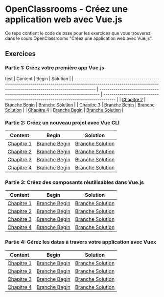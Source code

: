 # OpenClassrooms - Créez une application web avec Vue.js

Ce repo contient le code de base pour les exercices que vous trouverez dans le cours OpenClassrooms "Créez une application web avec Vue.js".

## Exercices

### Partie 1: Créez votre première app Vue.js
test
| Content                                                                                                                                                                 | Begin                                                                          | Solution                                                                             |
| ----------------------------------------------------------------------------------------------------------------------------------------------------------------------- | ------------------------------------------------------------------------------ | ------------------------------------------------------------------------------------ |
| [Chapitre 2](https://openclassrooms.com/fr/courses/6390311-creez-une-application-web-avec-vue-js/6907296-creez-votre-premiere-application-vue-js)                       | [Branche Begin](https://github.com/amandinelemoult2109/Vue-fr/tree/P1C2-Begin) | [Branche Solution](https://github.com/amandinelemoult2109/Vue-fr/tree/P1C2-Solution) |
| [Chapitre 3](https://openclassrooms.com/fr/courses/6390311-creez-une-application-web-avec-vue-js/6861941-stockez-et-gerez-des-donnees)                                  | [Branche Begin](https://github.com/amandinelemoult2109/Vue-fr/tree/P1C3-Begin) | [Branche Solution](https://github.com/amandinelemoult2109/Vue-fr/tree/P1C3-Solution) |
| [Chapitre 4](https://openclassrooms.com/fr/courses/6390311-creez-une-application-web-avec-vue-js/6862376-utilisez-les-directives-vue-pour-gerer-des-problemes-courants) | [Branche Begin](https://github.com/amandinelemoult2109/Vue-fr/tree/P1C4-Begin) | [Branche Solution](https://github.com/amandinelemoult2109/Vue-fr/tree/P1C4-Solution) |

### Partie 2: Créez un nouveau projet avec Vue CLI

| Content                                                                                                                                                                | Begin                                                                          | Solution                                                                             |
| ---------------------------------------------------------------------------------------------------------------------------------------------------------------------- | ------------------------------------------------------------------------------ | ------------------------------------------------------------------------------------ |
| [Chapitre 1](https://openclassrooms.com/fr/courses/6390311-creez-une-application-web-avec-vue-js/6862871-creez-un-nouveau-projet-avec-vue-cli)                         | [Branche Begin](https://github.com/amandinelemoult2109/Vue-fr/tree/P2C1-Begin) | [Branche Solution](https://github.com/amandinelemoult2109/Vue-fr/tree/P2C1-Solution) |
| [Chapitre 2](https://openclassrooms.com/fr/courses/6390311-creez-une-application-web-avec-vue-js/6863196-facilitez-la-maintenance-grace-aux-composants-monofichiers)   | [Branche Begin](https://github.com/amandinelemoult2109/Vue-fr/tree/P2C2-Begin) | [Branche Solution](https://github.com/amandinelemoult2109/Vue-fr/tree/P2C2-Solution) |
| [Chapitre 3](https://openclassrooms.com/fr/courses/6390311-creez-une-application-web-avec-vue-js/6863526-gerez-la-navigation-de-votre-application-avec-le-routeur-vue) | [Branche Begin](https://github.com/amandinelemoult2109/Vue-fr/tree/P2C3-Begin) | [Branche Solution](https://github.com/amandinelemoult2109/Vue-fr/tree/P2C3-Solution) |
| [Chapitre 4](https://openclassrooms.com/fr/courses/6390311-creez-une-application-web-avec-vue-js/6863766-determinez-quand-votre-code-doit-s-executer)                  | [Branche Begin](https://github.com/amandinelemoult2109/Vue-fr/tree/P2C4-Begin) | [Branche Solution](https://github.com/amandinelemoult2109/Vue-fr/tree/P2C4-Solution) |

### Partie 3: Créez des composants réutilisables dans Vue.js

| Content                                                                                                                                                         | Begin                                                                          | Solution                                                                             |
| --------------------------------------------------------------------------------------------------------------------------------------------------------------- | ------------------------------------------------------------------------------ | ------------------------------------------------------------------------------------ |
| [Chapitre 1](https://openclassrooms.com/fr/courses/6390311-creez-une-application-web-avec-vue-js/6864346-gerez-les-styles-de-votre-application)                 | [Branche Begin](https://github.com/amandinelemoult2109/Vue-fr/tree/P3C1-Begin) | [Branche Solution](https://github.com/amandinelemoult2109/Vue-fr/tree/P3C1-Solution) |
| [Chapitre 2](https://openclassrooms.com/fr/courses/6390311-creez-une-application-web-avec-vue-js/6864701-passez-des-datas-entre-les-composants)                 | [Branche Begin](https://github.com/amandinelemoult2109/Vue-fr/tree/P3C2-Begin) | [Branche Solution](https://github.com/amandinelemoult2109/Vue-fr/tree/P3C2-Solution) |
| [Chapitre 3](https://openclassrooms.com/fr/courses/6390311-creez-une-application-web-avec-vue-js/6864936-emettez-des-evenements-vers-des-composants-parents)    | [Branche Begin](https://github.com/amandinelemoult2109/Vue-fr/tree/P3C3-Begin) | [Branche Solution](https://github.com/amandinelemoult2109/Vue-fr/tree/P3C3-Solution) |
| [Chapitre 4](https://openclassrooms.com/fr/courses/6390311-creez-une-application-web-avec-vue-js/6865121-creez-des-composants-flexibles-en-utilisant-les-slots) | [Branche Begin](https://github.com/amandinelemoult2109/Vue-fr/tree/P3C4-Begin) | [Branche Solution](https://github.com/amandinelemoult2109/Vue-fr/tree/P3C4-Solution) |

### Partie 4: Gérez les datas à travers votre application avec Vuex

| Content                                                                                                                                             | Begin                                                                          | Solution                                                                             |
| --------------------------------------------------------------------------------------------------------------------------------------------------- | ------------------------------------------------------------------------------ | ------------------------------------------------------------------------------------ |
| [Chapitre 1](https://openclassrooms.com/fr/courses/6390311-creez-une-application-web-avec-vue-js/6865336-decouvrez-le-principe-de-state-management) | [Branche Begin](https://github.com/amandinelemoult2109/Vue-fr/tree/P4C1-Begin) | [Branche Solution](https://github.com/amandinelemoult2109/Vue-fr/tree/P4C1-Solution) |
| [Chapitre 2](https://openclassrooms.com/fr/courses/6390311-creez-une-application-web-avec-vue-js/6869761-creez-un-data-store-centralise-avec-vuex)  | [Branche Begin](https://github.com/amandinelemoult2109/Vue-fr/tree/P4C2-Begin) | [Branche Solution](https://github.com/amandinelemoult2109/Vue-fr/tree/P4C2-Solution) |
| [Chapitre 3](https://openclassrooms.com/fr/courses/6390311-creez-une-application-web-avec-vue-js/6870051-recuperez-des-donnees-depuis-vuex)         | [Branche Begin](https://github.com/amandinelemoult2109/Vue-fr/tree/P4C3-Begin) | [Branche Solution](https://github.com/amandinelemoult2109/Vue-fr/tree/P4C3-Solution) |
| [Chapitre 4](https://openclassrooms.com/fr/courses/6390311-creez-une-application-web-avec-vue-js/6870776-modifiez-vos-donnees-dans-vuex)            | [Branche Begin](https://github.com/amandinelemoult2109/Vue-fr/tree/P4C4-Begin) | [Branche Solution](https://github.com/amandinelemoult2109/Vue-fr/tree/P4C4-Solution) |
